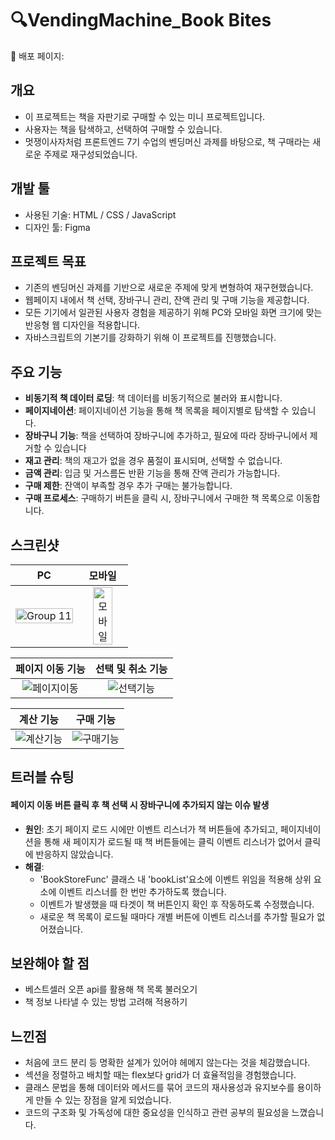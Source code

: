 # 🔍VendingMachine_Book Bites

📖 배포 페이지: 

## 개요
- 이 프로젝트는 책을 자판기로 구매할 수 있는 미니 프로젝트입니다.
- 사용자는 책을 탐색하고, 선택하여 구매할 수 있습니다.
- 멋쟁이사자처럼 프론트엔드 7기 수업의 벤딩머신 과제를 바탕으로, 책 구매라는 새로운 주제로 재구성되었습니다.

## 개발 툴
- 사용된 기술: HTML / CSS / JavaScript
- 디자인 툴: Figma

## 프로젝트 목표
- 기존의 벤딩머신 과제를 기반으로 새로운 주제에 맞게 변형하여 재구현했습니다.
- 웹페이지 내에서 책 선택, 장바구니 관리, 잔액 관리 및 구매 기능을 제공합니다.
- 모든 기기에서 일관된 사용자 경험을 제공하기 위해 PC와 모바일 화면 크기에 맞는 반응형 웹 디자인을 적용합니다.
- 자바스크립트의 기본기를 강화하기 위해 이 프로젝트를 진행했습니다.

## 주요 기능
- **비동기적 책 데이터 로딩**: 책 데이터를 비동기적으로 불러와 표시합니다.
- **페이지네이션**: 페이지네이션 기능을 통해 책 목록을 페이지별로 탐색할 수 있습니다.
- **장바구니 기능**: 책을 선택하여 장바구니에 추가하고, 필요에 따라 장바구니에서 제거할 수 있습니다
- **재고 관리**: 책의 재고가 없을 경우 품절이 표시되며, 선택할 수 없습니다.
- **금액 관리**: 입금 및 거스름돈 반환 기능을 통해 잔액 관리가 가능합니다.
- **구매 제한**: 잔액이 부족할 경우 추가 구매는 불가능합니다.
- **구매 프로세스**: 구매하기 버튼을 클릭 시, 장바구니에서 구매한 책 목록으로 이동합니다.

## 스크린샷
|PC|모바일|
|:---:|:---:|
|<img width="100%" alt="Group 11" src="https://github.com/sejungseo/VendingMachine/assets/125885922/a8a95aa9-cd34-42af-b014-f7febce76866">|<img width="70%" alt="모바일" src="https://github.com/sejungseo/VendingMachine/assets/125885922/c24ea738-5233-452f-a347-c57f7465629d">|


|페이지 이동 기능|선택 및 취소 기능|
|:---:|:---:|
| ![페이지이동](https://github.com/sejungseo/VendingMachine/assets/125885922/be79b9d3-5b39-4cba-a08b-bfe43b6f4df8)|![선택기능](https://github.com/sejungseo/VendingMachine/assets/125885922/64cbf61b-ffb2-43cf-a78c-797e6d37bb27)|

|계산 기능|구매 기능|
|:---:|:---:|
|![계산기능](https://github.com/sejungseo/VendingMachine/assets/125885922/82a0ad9f-8b83-4941-b5af-e77eea3f1b97)|![구매기능](https://github.com/sejungseo/VendingMachine/assets/125885922/077ac14f-4321-45e6-b0a4-ee1fd51ef485)|

## 트러블 슈팅
#### 페이지 이동 버튼 클릭 후 책 선택 시 장바구니에 추가되지 않는 이슈 발생
- **원인**: 초기 페이지 로드 시에만 이벤트 리스너가 책 버튼들에 추가되고, 페이지네이션을 통해 새 페이지가 로드될 때 책 버튼들에는 클릭 이벤트 리스너가 없어서 클릭에 반응하지 않았습니다. 
- **해결**:
  - 'BookStoreFunc' 클래스 내 'bookList'요소에 이벤트 위임을 적용해 상위 요소에 이벤트 리스너를 한 번만 추가하도록 했습니다.
  - 이벤트가 발생했을 때 타겟이 책 버튼인지 확인 후 작동하도록 수정했습니다.
  - 새로운 책 목록이 로드될 때마다 개별 버튼에 이벤트 리스너를 추가할 필요가 없어졌습니다.

## 보완해야 할 점
- 베스트셀러 오픈 api를 활용해 책 목록 불러오기
- 책 정보 나타낼 수 있는 방법 고려해 적용하기

## 느낀점
- 처음에 코드 분리 등 명확한 설계가 있어야 헤메지 않는다는 것을 체감했습니다.
- 섹션을 정렬하고 배치할 때는 flex보다 grid가 더 효율적임을 경험했습니다.
- 클래스 문법을 통해 데이터와 메서드를 묶어 코드의 재사용성과 유지보수를 용이하게 만들 수 있는 장점을 알게 되었습니다.
- 코드의 구조화 및 가독성에 대한 중요성을 인식하고 관련 공부의 필요성을 느꼈습니다.
